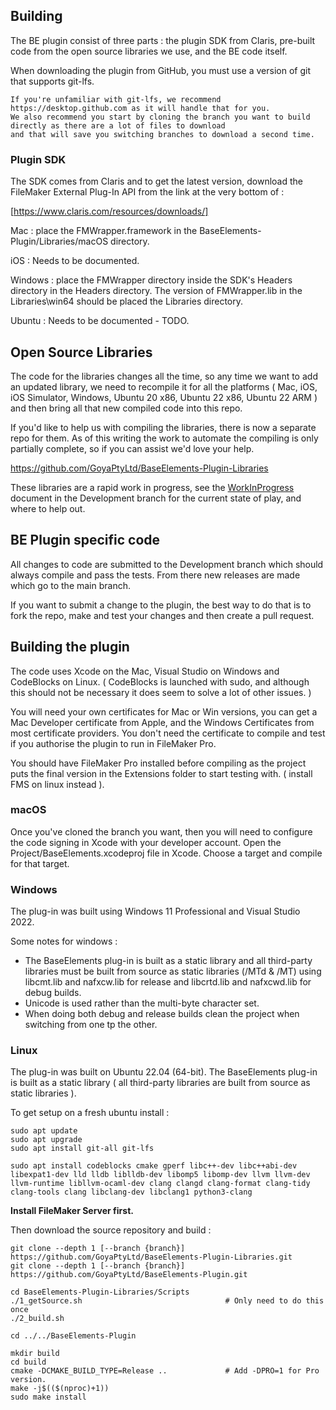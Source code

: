 ## Building

The BE plugin consist of three parts : the plugin SDK from Claris, pre-built code from the open source libraries we use, and the BE code itself.

When downloading the plugin from GitHub, you must use a version of git that supports git-lfs.

    If you're unfamiliar with git-lfs, we recommend https://desktop.github.com as it will handle that for you.
    We also recommend you start by cloning the branch you want to build directly as there are a lot of files to download
    and that will save you switching branches to download a second time.

### Plugin SDK

The SDK comes from Claris and to get the latest version, download the FileMaker External Plug-In API from the link at the very bottom of :

[https://www.claris.com/resources/downloads/]

Mac : place the FMWrapper.framework in the BaseElements-Plugin/Libraries/macOS directory.

iOS : Needs to be documented.

Windows : place the FMWrapper directory inside the SDK's Headers directory in the Headers directory. The version of FMWrapper.lib in the Libraries\win64 should be placed the Libraries directory.

Ubuntu : Needs to be documented - TODO.

## Open Source Libraries

The code for the libraries changes all the time, so any time we want to add an updated library, we need to recompile it for all the platforms ( Mac, iOS, iOS Simulator, Windows, Ubuntu 20 x86, Ubuntu 22 x86, Ubuntu 22 ARM ) and then bring all that new compiled code into this repo.

If you'd like to help us with compiling the libraries, there is now a separate repo for them. As of this writing the work to automate the compiling is only partially complete, so if you can assist we'd love your help.

https://github.com/GoyaPtyLtd/BaseElements-Plugin-Libraries

These libraries are a rapid work in progress, see the [WorkInProgress](WorkInProgress.md) document in the Development branch for the current state of play, and where to help out.

## BE Plugin specific code

All changes to code are submitted to the Development branch which should always compile and pass the tests. From there new releases are made which go to the main branch.

If you want to submit a change to the plugin, the best way to do that is to fork the repo, make and test your changes and then create a pull request.

## Building the plugin

The code uses Xcode on the Mac, Visual Studio on Windows and CodeBlocks on Linux. ( CodeBlocks is launched with sudo, and although this should not be necessary it does seem to solve a lot of other issues. )

You will need your own certificates for Mac or Win versions, you can get a Mac Developer certificate from Apple, and the Windows Certificates from most certificate providers. You don't need the certificate to compile and test if you authorise the plugin to run in FileMaker Pro.

You should have FileMaker Pro installed before compiling as the project puts the final version in the Extensions folder to start testing with. ( install FMS on linux instead ).

### macOS

Once you've cloned the branch you want, then you will need to configure the code signing in Xcode with your developer account. Open the Project/BaseElements.xcodeproj file in Xcode. Choose a target and compile for that target.

### Windows

The plug-in was built using Windows 11 Professional and Visual Studio 2022.

Some notes for windows :

- The BaseElements plug-in is built as a static library and all third-party libraries must be built from source as static libraries (/MTd & /MT) using libcmt.lib and nafxcw.lib for release and libcrtd.lib and nafxcwd.lib for debug builds.
- Unicode is used rather than the multi-byte character set.
- When doing both debug and release builds clean the project when switching from one tp the other.

### Linux

The plug-in was built on Ubuntu 22.04 (64-bit). The BaseElements plug-in is built as a static library ( all third-party libraries are built from source as static libraries ).

To get setup on a fresh ubuntu install :

    sudo apt update
    sudo apt upgrade
    sudo apt install git-all git-lfs

    sudo apt install codeblocks cmake gperf libc++-dev libc++abi-dev libexpat1-dev lld lldb liblldb-dev libomp5 libomp-dev llvm llvm-dev llvm-runtime libllvm-ocaml-dev clang clangd clang-format clang-tidy clang-tools clang libclang-dev libclang1 python3-clang

**Install FileMaker Server first.**

Then download the source repository and build :

    git clone --depth 1 [--branch {branch}] https://github.com/GoyaPtyLtd/BaseElements-Plugin-Libraries.git
    git clone --depth 1 [--branch {branch}] https://github.com/GoyaPtyLtd/BaseElements-Plugin.git

    cd BaseElements-Plugin-Libraries/Scripts
    ./1_getSource.sh                                # Only need to do this once
    ./2_build.sh

    cd ../../BaseElements-Plugin

    mkdir build
    cd build
    cmake -DCMAKE_BUILD_TYPE=Release ..             # Add -DPRO=1 for Pro version.
    make -j$(($(nproc)+1))
    sudo make install

